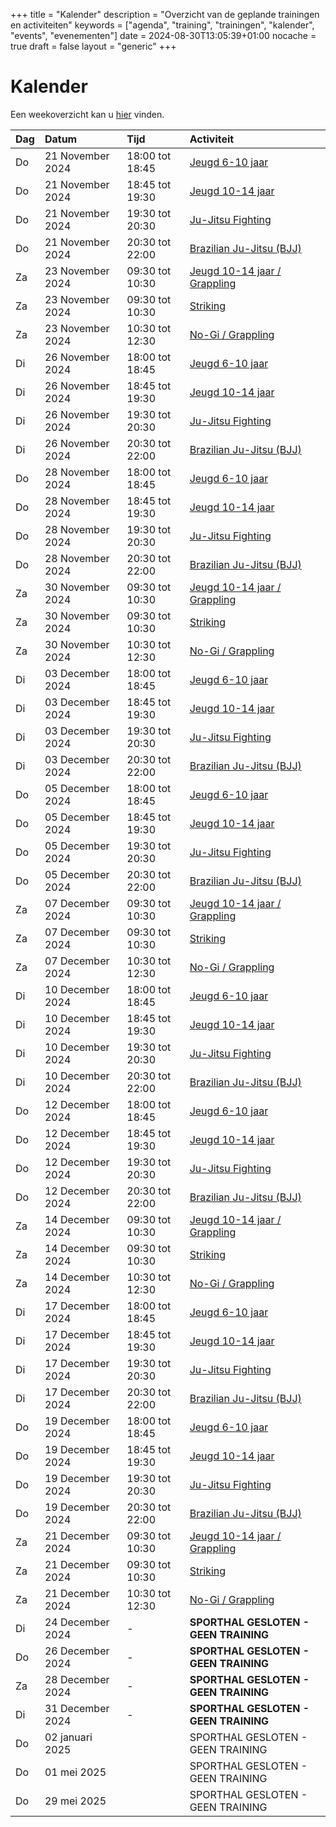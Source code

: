 +++
title = "Kalender"
description = "Overzicht van de geplande trainingen en activiteiten"
keywords = ["agenda", "training", "trainingen", "kalender", "events", "evenementen"]
date = 2024-08-30T13:05:39+01:00
nocache = true
draft = false
layout = "generic"
+++

# Kalender

Een weekoverzicht kan u [hier](/trainingen) vinden.

| Dag  | Datum              | Tijd            | Activiteit                                                  |
|:-----|:-------------------|:----------------|:------------------------------------------------------------|
| Do   | 21 November 2024   | 18:00 tot 18:45 | [Jeugd 6-10 jaar](/jeugd)                                   |
| Do   | 21 November 2024   | 18:45 tot 19:30 | [Jeugd 10-14 jaar](/jeugd)                                  |
| Do   | 21 November 2024   | 19:30 tot 20:30 | [Ju-Jitsu Fighting](/fighting)                              |
| Do   | 21 November 2024   | 20:30 tot 22:00 | [Brazilian Ju-Jitsu (BJJ)](/bjj)                            |
| Za   | 23 November 2024   | 09:30 tot 10:30 | [Jeugd 10-14 jaar / Grappling](/jeugd)                      |
| Za   | 23 November 2024   | 09:30 tot 10:30 | [Striking](/striking)                                       |
| Za   | 23 November 2024   | 10:30 tot 12:30 | [No-Gi / Grappling](/grappling)                             |
| Di   | 26 November 2024   | 18:00 tot 18:45 | [Jeugd 6-10 jaar](/jeugd)                                   |
| Di   | 26 November 2024   | 18:45 tot 19:30 | [Jeugd 10-14 jaar](/jeugd)                                  |
| Di   | 26 November 2024   | 19:30 tot 20:30 | [Ju-Jitsu Fighting](/fighting)                              |
| Di   | 26 November 2024   | 20:30 tot 22:00 | [Brazilian Ju-Jitsu (BJJ)](/bjj)                            |
| Do   | 28 November 2024   | 18:00 tot 18:45 | [Jeugd 6-10 jaar](/jeugd)                                   |
| Do   | 28 November 2024   | 18:45 tot 19:30 | [Jeugd 10-14 jaar](/jeugd)                                  |
| Do   | 28 November 2024   | 19:30 tot 20:30 | [Ju-Jitsu Fighting](/fighting)                              |
| Do   | 28 November 2024   | 20:30 tot 22:00 | [Brazilian Ju-Jitsu (BJJ)](/bjj)                            |
| Za   | 30 November 2024   | 09:30 tot 10:30 | [Jeugd 10-14 jaar / Grappling](/jeugd)                      |
| Za   | 30 November 2024   | 09:30 tot 10:30 | [Striking](/striking)                                       |
| Za   | 30 November 2024   | 10:30 tot 12:30 | [No-Gi / Grappling](/grappling)                             |
| Di   | 03 December 2024   | 18:00 tot 18:45 | [Jeugd 6-10 jaar](/jeugd)                                   |
| Di   | 03 December 2024   | 18:45 tot 19:30 | [Jeugd 10-14 jaar](/jeugd)                                  |
| Di   | 03 December 2024   | 19:30 tot 20:30 | [Ju-Jitsu Fighting](/fighting)                              |
| Di   | 03 December 2024   | 20:30 tot 22:00 | [Brazilian Ju-Jitsu (BJJ)](/bjj)                            |
| Do   | 05 December 2024   | 18:00 tot 18:45 | [Jeugd 6-10 jaar](/jeugd)                                   |
| Do   | 05 December 2024   | 18:45 tot 19:30 | [Jeugd 10-14 jaar](/jeugd)                                  |
| Do   | 05 December 2024   | 19:30 tot 20:30 | [Ju-Jitsu Fighting](/fighting)                              |
| Do   | 05 December 2024   | 20:30 tot 22:00 | [Brazilian Ju-Jitsu (BJJ)](/bjj)                            |
| Za   | 07 December 2024   | 09:30 tot 10:30 | [Jeugd 10-14 jaar / Grappling](/jeugd)                      |
| Za   | 07 December 2024   | 09:30 tot 10:30 | [Striking](/striking)                                       |
| Za   | 07 December 2024   | 10:30 tot 12:30 | [No-Gi / Grappling](/grappling)                             |
| Di   | 10 December 2024   | 18:00 tot 18:45 | [Jeugd 6-10 jaar](/jeugd)                                   |
| Di   | 10 December 2024   | 18:45 tot 19:30 | [Jeugd 10-14 jaar](/jeugd)                                  |
| Di   | 10 December 2024   | 19:30 tot 20:30 | [Ju-Jitsu Fighting](/fighting)                              |
| Di   | 10 December 2024   | 20:30 tot 22:00 | [Brazilian Ju-Jitsu (BJJ)](/bjj)                            |
| Do   | 12 December 2024   | 18:00 tot 18:45 | [Jeugd 6-10 jaar](/jeugd)                                   |
| Do   | 12 December 2024   | 18:45 tot 19:30 | [Jeugd 10-14 jaar](/jeugd)                                  |
| Do   | 12 December 2024   | 19:30 tot 20:30 | [Ju-Jitsu Fighting](/fighting)                              |
| Do   | 12 December 2024   | 20:30 tot 22:00 | [Brazilian Ju-Jitsu (BJJ)](/bjj)                            |
| Za   | 14 December 2024   | 09:30 tot 10:30 | [Jeugd 10-14 jaar / Grappling](/jeugd)                      |
| Za   | 14 December 2024   | 09:30 tot 10:30 | [Striking](/striking)                                       |
| Za   | 14 December 2024   | 10:30 tot 12:30 | [No-Gi / Grappling](/grappling)                             |
| Di   | 17 December 2024   | 18:00 tot 18:45 | [Jeugd 6-10 jaar](/jeugd)                                   |
| Di   | 17 December 2024   | 18:45 tot 19:30 | [Jeugd 10-14 jaar](/jeugd)                                  |
| Di   | 17 December 2024   | 19:30 tot 20:30 | [Ju-Jitsu Fighting](/fighting)                              |
| Di   | 17 December 2024   | 20:30 tot 22:00 | [Brazilian Ju-Jitsu (BJJ)](/bjj)                            |
| Do   | 19 December 2024   | 18:00 tot 18:45 | [Jeugd 6-10 jaar](/jeugd)                                   |
| Do   | 19 December 2024   | 18:45 tot 19:30 | [Jeugd 10-14 jaar](/jeugd)                                  |
| Do   | 19 December 2024   | 19:30 tot 20:30 | [Ju-Jitsu Fighting](/fighting)                              |
| Do   | 19 December 2024   | 20:30 tot 22:00 | [Brazilian Ju-Jitsu (BJJ)](/bjj)                            |
| Za   | 21 December 2024   | 09:30 tot 10:30 | [Jeugd 10-14 jaar / Grappling](/jeugd)                      |
| Za   | 21 December 2024   | 09:30 tot 10:30 | [Striking](/striking)                                       |
| Za   | 21 December 2024   | 10:30 tot 12:30 | [No-Gi / Grappling](/grappling)                             |
| Di   | 24 December 2024   | -               | **SPORTHAL GESLOTEN - GEEN TRAINING**                       |
| Do   | 26 December 2024   | -               | **SPORTHAL GESLOTEN - GEEN TRAINING**                       |
| Za   | 28 December 2024   | -               | **SPORTHAL GESLOTEN - GEEN TRAINING**                       |
| Di   | 31 December 2024   | -               | **SPORTHAL GESLOTEN - GEEN TRAINING**                       |
| Do   | 02 januari 2025    |                 | SPORTHAL GESLOTEN - GEEN TRAINING                           |
| Do   | 01 mei 2025        |                 | SPORTHAL GESLOTEN - GEEN TRAINING                           |
| Do   | 29 mei 2025        |                 | SPORTHAL GESLOTEN - GEEN TRAINING                           |
